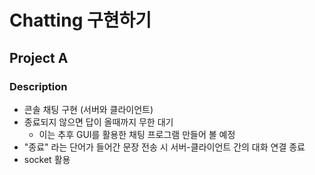 # Chatting 구현하기

## Project A

### Description

- 콘솔 채팅 구현 (서버와 클라이언트)
- 종료되지 않으면 답이 올때까지 무한 대기
  - 이는 추후 GUI를 활용한 채팅 프로그램 만들어 볼 예정
- "종료" 라는 단어가 들어간 문장 전송 시 서버-클라이언트 간의 대화 연결 종료
- socket 활용